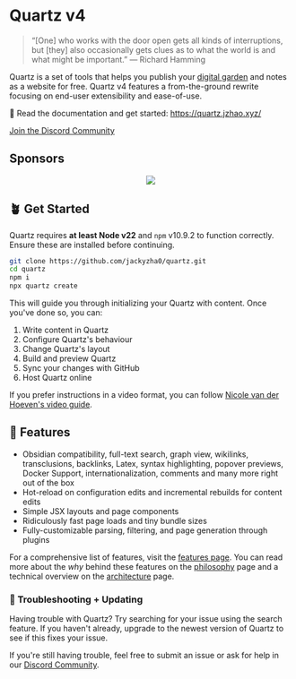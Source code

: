 # Quartz v4

> “[One] who works with the door open gets all kinds of interruptions, but [they] also occasionally gets clues as to what the world is and what might be important.” — Richard Hamming

Quartz is a set of tools that helps you publish your [digital garden](https://jzhao.xyz/posts/networked-thought) and notes as a website for free.
Quartz v4 features a from-the-ground rewrite focusing on end-user extensibility and ease-of-use.

🔗 Read the documentation and get started: https://quartz.jzhao.xyz/

[Join the Discord Community](https://discord.gg/cRFFHYye7t)

## Sponsors

<p align="center">
  <a href="https://github.com/sponsors/jackyzha0">
    <img src="https://cdn.jsdelivr.net/gh/jackyzha0/jackyzha0/sponsorkit/sponsors.svg" />
  </a>
</p>

## 🪴 Get Started

Quartz requires **at least Node v22** and `npm` v10.9.2 to function correctly. Ensure these are installed before continuing.

```bash
git clone https://github.com/jackyzha0/quartz.git
cd quartz
npm i
npx quartz create
```

This will guide you through initializing your Quartz with content. Once you've done so, you can:

1. Write content in Quartz
2. Configure Quartz's behaviour
3. Change Quartz's layout
4. Build and preview Quartz
5. Sync your changes with GitHub
6. Host Quartz online

If you prefer instructions in a video format, you can follow [Nicole van der Hoeven's video guide](https://www.youtube.com/watch?v=6s6DT1yN4dw&t=227s).

## 🔧 Features

- Obsidian compatibility, full-text search, graph view, wikilinks, transclusions, backlinks, Latex, syntax highlighting, popover previews, Docker Support, internationalization, comments and many more right out of the box
- Hot-reload on configuration edits and incremental rebuilds for content edits
- Simple JSX layouts and page components
- Ridiculously fast page loads and tiny bundle sizes
- Fully-customizable parsing, filtering, and page generation through plugins

For a comprehensive list of features, visit the [features page](docs/features/). You can read more about the _why_ behind these features on the [philosophy](docs/philosophy.md) page and a technical overview on the [architecture](docs/advanced/architecture.md) page.

### 🚧 Troubleshooting + Updating

Having trouble with Quartz? Try searching for your issue using the search feature. If you haven't already, upgrade to the newest version of Quartz to see if this fixes your issue.

If you're still having trouble, feel free to submit an issue or ask for help in our [Discord Community](https://discord.gg/cRFFHYye7t).
